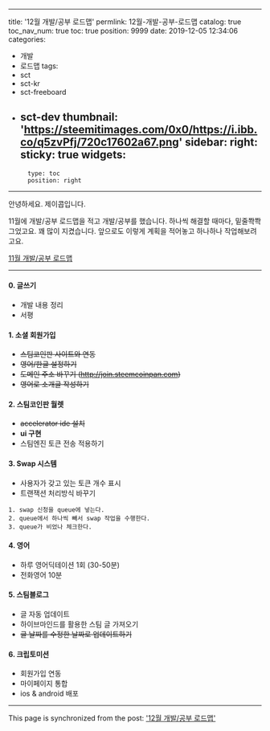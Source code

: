 
---
title: '12월 개발/공부 로드맵'
permlink: 12월-개발-공부-로드맵
catalog: true
toc_nav_num: true
toc: true
position: 9999
date: 2019-12-05 12:34:06
categories:
- 개발
- 로드맵
tags:
- sct
- sct-kr
- sct-freeboard
- sct-dev
thumbnail: 'https://steemitimages.com/0x0/https://i.ibb.co/q5zvPfj/720c17602a67.png'
sidebar:
    right:
        sticky: true
widgets:
    -
        type: toc
        position: right
---


안녕하세요. 제이콥입니다.

11월에 개발/공부 로드맵을 적고  개발/공부를 했습니다. 하나씩 해결할 때마다, 밑줄쫙쫙 그었고요. 꽤 많이 지켰습니다. 앞으로도 이렇게 계획을 적어놓고 하나하나 작업해보려고요.


[11월 개발/공부 로드맵](https://steempeak.com/@jacobyu/uuha)


---

#### 0. 글쓰기

* 개발 내용 정리
* 서평


#### 1. 소셜 회원가입 

* ~~스팀코인판 사이트와 연동~~
* ~~영어/한글 설정하기~~
* ~~도메인 주소 바꾸기 (http://join.steemcoinpan.com)~~
* ~~영어로 소개글 작성하기~~


#### 2. 스팀코인판 월렛

* ~~accelerator ide 설치~~
* **ui 구현** 
* 스팀엔진 토큰 전송 적용하기

#### 3. Swap 시스템

* 사용자가 갖고 있는 토큰 개수 표시
* 트랜잭션 처리방식 바꾸기
```
1. swap 신청을 queue에 넣는다. 
2. queue에서 하나씩 빼서 swap 작업을 수행한다. 
3. queue가 비었나 체크한다.
```

#### 4. 영어
* 하루 영어딕테이션 1회 (30-50분)
* 전화영어 10분 

#### 5. 스팀블로그

* 글 자동 업데이트
* 하이브마인드를 활용한 스팀 글 가져오기
* ~~글 날짜를 수정한 날짜로 업데이트하기~~


#### 6. 크립토미션
* 회원가입 연동
* 마이페이지 통합
* ios & android 배포

- - -

This page is synchronized from the post: ['12월 개발/공부 로드맵'](https://steempeak.com/@jacobyu/5ezuj8)
